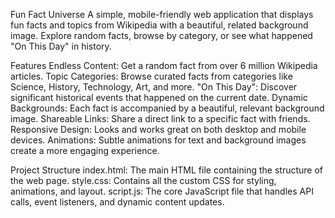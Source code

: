 Fun Fact Universe
A simple, mobile-friendly web application that displays fun facts and topics from Wikipedia with a beautiful, related background image. Explore random facts, browse by category, or see what happened "On This Day" in history.

Features
Endless Content: Get a random fact from over 6 million Wikipedia articles.
Topic Categories: Browse curated facts from categories like Science, History, Technology, Art, and more.
"On This Day": Discover significant historical events that happened on the current date.
Dynamic Backgrounds: Each fact is accompanied by a beautiful, relevant background image.
Shareable Links: Share a direct link to a specific fact with friends.
Responsive Design: Looks and works great on both desktop and mobile devices.
Animations: Subtle animations for text and background images create a more engaging experience.

Project Structure
index.html: The main HTML file containing the structure of the web page.
style.css: Contains all the custom CSS for styling, animations, and layout.
script.js: The core JavaScript file that handles API calls, event listeners, and dynamic content updates.
